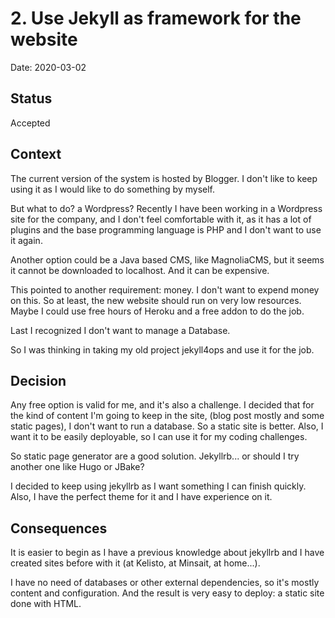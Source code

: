 # 2. Use Jekyll as framework for the website

Date: 2020-03-02

## Status

Accepted

## Context

The current version of the system is hosted by Blogger.  I don't like to keep
 using it as I would like to do something by myself.

But what to do? a Wordpress? Recently I have been working in a Wordpress site
 for the company, and I don't feel comfortable with it, as it has a lot of 
 plugins and the base programming language is PHP and I don't want to use it
 again.

Another option could be a Java based CMS, like MagnoliaCMS, but it seems it cannot
 be downloaded to localhost.  And it can be expensive.

This pointed to another requirement: money.  I don't want to expend money on this.
So at least, the new website should run on very low resources.  Maybe I could use
free hours of Heroku and a free addon to do the job.

Last I recognized I don't want to manage a Database.

So I was thinking in taking my old project jekyll4ops and use it for the job.

## Decision

Any free option is valid for me, and it's also a challenge.  I decided that for the
 kind of content I'm going to keep in the site, (blog post mostly and some static
 pages), I don't want to run a database.  So a static site is better.  Also, I want 
 it to be easily deployable, so I can use it for my coding challenges.

So static page generator are a good solution.  Jekyllrb... or should I try another
 one like Hugo or JBake?

I decided to keep using jekyllrb as I want something I can finish quickly.  Also, I
 have the perfect theme for it and I have experience on it.  

## Consequences

It is easier to begin as I have a previous knowledge about jekyllrb and I have created
 sites before with it (at Kelisto, at Minsait, at home...).

I have no need of databases or other external dependencies, so it's mostly content and
 configuration.  And the result is very easy to deploy: a static site done with HTML.


